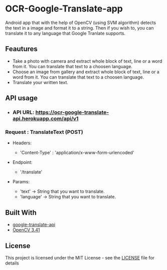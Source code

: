 # OCR-Google-Translate-app
Android app that with the help of OpenCV (using SVM algorithm) detects the text in a image and format it to a string. Then if you wish to, you can translate it to any language that Google Tranlate supports.

## Feautures

* Take a photo with camera and extract whole block of text, line or a word from it. You can translate that text to a choosen language. 
* Choose an image from gallery and extract whole block of text, line or a word from it. You can translate that text to a choosen language.
* Translate your written text.



## API usage
* ### API URL: https://ocr-google-translate-api.herokuapp.com/api/v1



### Request : TranslateText (POST)

* Headers:
  * 'Content-Type' : 'application/x-www-form-urlencoded'
  
* Endpoint:
  * '/translate'
  
* Params:
  * 'text' -> String that you want to translate.
  * 'language' -> String that you want to translate.




## Built With

* [google-translate-api](https://www.npmjs.com/package/google-translate-api)
* [OpenCV 3.41](https://opencv.org/)




## License

This project is licensed under the MIT License - see the [LICENSE](LICENSE) file for details
